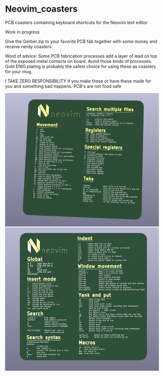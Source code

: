 # Neovim_coasters

PCB coasters containing keyboard shortcuts for the Neovim text editor

Work in progress

Give the Gerber.zip to your favorite PCB fab together with some money and receive nerdy coasters.

Word of advice: Some PCB fabrication processes add a layer of lead on top of the exposed metal contacts on board. Avoid those kinds of processes. Gold ENIG plating is probably the safest choice for using these as coasters for your mug. 

I TAKE ZERO RESPONSIBILITY if you make these or have these made for you and something bad happens. PCB's are not food safe


![Side 1](https://raw.githubusercontent.com/Wa1tee/Neovim_coasters/main/side1.png)
![Side 2](https://raw.githubusercontent.com/Wa1tee/Neovim_coasters/main/side2.png)
